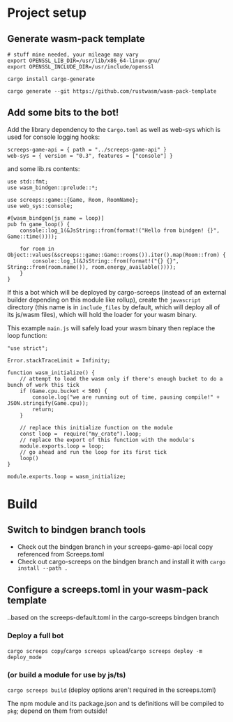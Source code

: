 # Project setup

## Generate wasm-pack template

```
# stuff mine needed, your mileage may vary
export OPENSSL_LIB_DIR=/usr/lib/x86_64-linux-gnu/
export OPENSSL_INCLUDE_DIR=/usr/include/openssl

cargo install cargo-generate

cargo generate --git https://github.com/rustwasm/wasm-pack-template
```

## Add some bits to the bot!

Add the library dependency to the `Cargo.toml` as well as web-sys which is used for console logging hooks:

```
screeps-game-api = { path = "../screeps-game-api" }
web-sys = { version = "0.3", features = ["console"] }
```

and some lib.rs contents:


```
use std::fmt;
use wasm_bindgen::prelude::*;

use screeps::game::{Game, Room, RoomName};
use web_sys::console;

#[wasm_bindgen(js_name = loop)]
pub fn game_loop() {
    console::log_1(&JsString::from(format!("Hello from bindgen! {}", Game::time())));

    for room in Object::values(&screeps::game::Game::rooms()).iter().map(Room::from) {
        console::log_1(&JsString::from(format!("{} {}", String::from(room.name()), room.energy_available())));
    }
}
```

If this a bot which will be deployed by cargo-screeps (instead of an external builder depending
on this module like rollup), create the `javascript` directory (this name is in `include_files`
by default, which will deploy all of its js/wasm files), which will hold the loader for your wasm
binary.

This example `main.js` will safely load your wasm binary then replace the loop function:

```
"use strict";

Error.stackTraceLimit = Infinity;

function wasm_initialize() {
    // attempt to load the wasm only if there's enough bucket to do a bunch of work this tick
    if (Game.cpu.bucket < 500) {
        console.log("we are running out of time, pausing compile!" + JSON.stringify(Game.cpu));
        return;
    }
    
    // replace this initialize function on the module
    const loop =  require("my_crate").loop;
    // replace the export of this function with the module's
    module.exports.loop = loop;
    // go ahead and run the loop for its first tick
    loop()
}

module.exports.loop = wasm_initialize;

```

# Build

## Switch to bindgen branch tools

- Check out the bindgen branch in your screeps-game-api local copy referenced from Screeps.toml
- Check out cargo-screeps on the bindgen branch and install it with `cargo install --path .`

## Configure a screeps.toml in your wasm-pack template

..based on the screeps-default.toml in the cargo-screeps bindgen branch

### Deploy a full bot

`cargo screeps copy`/`cargo screeps upload`/`cargo screeps deploy -m deploy_mode`

### (or build a module for use by js/ts)

`cargo screeps build` (deploy options aren't required in the screeps.toml)

The npm module and its package.json and ts definitions will be compiled to `pkg`; depend on them from outside!
